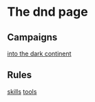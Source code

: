 # The dnd page


## Campaigns
[into the dark continent](docs/campaign/into-the-dark-continent.md)

## Rules
[skills](docs/rules/skills.md)
[tools](docs/rules/tools.md)

